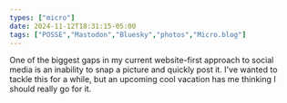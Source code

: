 ```yaml
---
types: ["micro"]
date: 2024-11-12T18:31:15-05:00
tags: ["POSSE","Mastodon","Bluesky","photos","Micro.blog"]
---
```

One of the biggest gaps in my current website-first approach to social media is an inability to snap a picture and quickly post it. I've wanted to tackle this for a while, but an upcoming cool vacation has me thinking I should really go for it.
